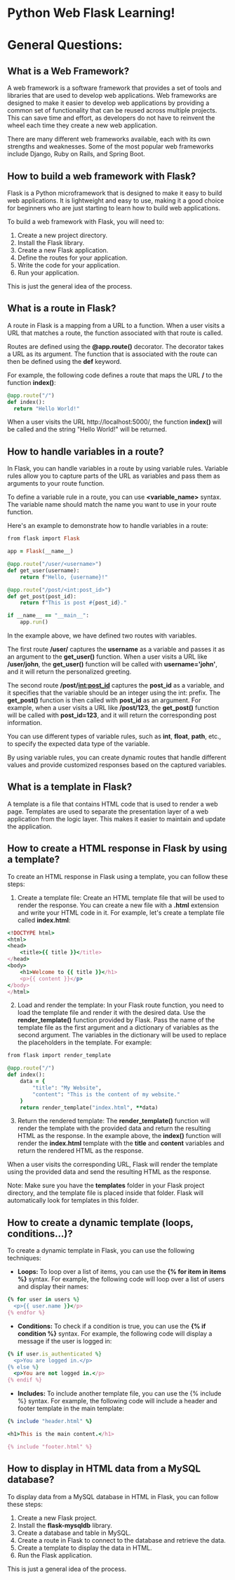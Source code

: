 # Python Web Flask Learning!



# General Questions:


## What is a Web Framework?
A web framework is a software framework that provides a set of tools and libraries that are used to develop web applications. Web
frameworks are designed to make it easier to develop web applications by providing a common set of functionality that can be reused
across multiple projects. This can save time and effort, as developers do not have to reinvent the wheel each time they create a new
web application.

There are many different web frameworks available, each with its own strengths and weaknesses. Some of the most popular web frameworks
include Django, Ruby on Rails, and Spring Boot.




## How to build a web framework with Flask?
Flask is a Python microframework that is designed to make it easy to build web applications. It is lightweight and easy to use, making
it a good choice for beginners who are just starting to learn how to build web applications.

To build a web framework with Flask, you will need to:

1. Create a new project directory.
2. Install the Flask library.
3. Create a new Flask application.
4. Define the routes for your application.
5. Write the code for your application.
6. Run your application.

This is just the general idea of the process.




## What is a route in Flask?
A route in Flask is a mapping from a URL to a function. When a user visits a URL that matches a route, the function associated with
that route is called.

Routes are defined using the  **@app.route()**  decorator. The decorator takes a URL as its argument. The function that is associated
with the route can then be defined using the **def** keyword.

For example, the following code defines a route that maps the URL **/** to the function  **index()**:

```ruby
@app.route("/")
def index():
  return "Hello World!"
```

When a user visits the URL  http://localhost:5000/, the function **index()** will be called and the string "Hello World!" will be
returned.




## How to handle variables in a route?
In Flask, you can handle variables in a route by using variable rules. Variable rules allow you to capture parts of the URL as
variables and pass them as arguments to your route function.

To define a variable rule in a route, you can use **<variable_name>** syntax. The variable name should match the name you want to use in
your route function.

Here's an example to demonstrate how to handle variables in a route:

```ruby
from flask import Flask

app = Flask(__name__)

@app.route("/user/<username>")
def get_user(username):
    return f"Hello, {username}!"

@app.route("/post/<int:post_id>")
def get_post(post_id):
    return f"This is post #{post_id}."

if __name__ == "__main__":
    app.run()
```

In the example above, we have defined two routes with variables.

The first route **/user/<username>** captures the **username** as a variable and passes it as an argument to the **get_user()**
function. When a user visits a URL like **/user/john**, the **get_user()** function will be called with **username='john'**, and it
will return the personalized greeting.

The second route **/post/<int:post_id>** captures the **post_id** as a variable, and it specifies that the variable should be an integer
using the  int:  prefix. The **get_post()** function is then called with **post_id** as an argument. For example, when a user visits a
URL like **/post/123**, the **get_post()** function will be called with **post_id=123**, and it will return the corresponding post
information.

You can use different types of variable rules, such as **int**, **float**, **path**, etc., to specify the expected data type of the
variable.

By using variable rules, you can create dynamic routes that handle different values and provide customized responses based on the
captured variables.




## What is a template in Flask?
A template is a file that contains HTML code that is used to render a web page. Templates are used to separate the presentation layer
of a web application from the logic layer. This makes it easier to maintain and update the application.




## How to create a HTML response in Flask by using a template?
To create an HTML response in Flask using a template, you can follow these steps:

1. Create a template file: Create an HTML template file that will be used to render the response. You can create a new file with a
**.html** extension and write your HTML code in it. For example, let's create a template file called **index.html**:

```ruby
<!DOCTYPE html>
<html>
<head>
    <title>{{ title }}</title>
</head>
<body>
    <h1>Welcome to {{ title }}</h1>
    <p>{{ content }}</p>
</body>
</html>
```

2. Load and render the template: In your Flask route function, you need to load the template file and render it with the desired data.
Use the **render_template()** function provided by Flask. Pass the name of the template file as the first argument and a dictionary of
variables as the second argument. The variables in the dictionary will be used to replace the placeholders in the template. For example:

```ruby
from flask import render_template

@app.route("/")
def index():
    data = {
        "title": "My Website",
        "content": "This is the content of my website."
    }
    return render_template("index.html", **data)
```

3. Return the rendered template: The **render_template()** function will render the template with the provided data and return the
resulting HTML as the response. In the example above, the **index()** function will render the **index.html** template with the
**title** and **content** variables and return the rendered HTML as the response.

When a user visits the corresponding URL, Flask will render the template using the provided data and send the resulting HTML as the
response.

Note: Make sure you have the **templates** folder in your Flask project directory, and the template file is placed inside that folder.
Flask will automatically look for templates in this folder.




## How to create a dynamic template (loops, conditions…)?
To create a dynamic template in Flask, you can use the following techniques:

* **Loops:** To loop over a list of items, you can use the **{% for item in items %}** syntax. For example, the following code will loop
over a list of users and display their names:

```ruby
{% for user in users %}
  <p>{{ user.name }}</p>
{% endfor %}
```


* **Conditions:** To check if a condition is true, you can use the **{% if condition %}** syntax. For example, the following code will
display a message if the user is logged in:

```ruby
{% if user.is_authenticated %}
  <p>You are logged in.</p>
{% else %}
  <p>You are not logged in.</p>
{% endif %}
```


* **Includes:** To include another template file, you can use the  {% include %}  syntax. For example, the following code will include
a header and footer template in the main template:

```ruby
{% include "header.html" %}

<h1>This is the main content.</h1>

{% include "footer.html" %}
```




## How to display in HTML data from a MySQL database?
To display data from a MySQL database in HTML in Flask, you can follow these steps:

1. Create a new Flask project.
2. Install the **flask-mysqldb** library.
3. Create a database and table in MySQL.
4. Create a route in Flask to connect to the database and retrieve the data.
5. Create a template to display the data in HTML.
6. Run the Flask application.

This is just a general idea of the process.
